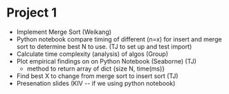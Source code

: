 # Project 1

- Implement Merge Sort (Weikang)
- Python notebook compare timing of different (n=x) for insert and merge sort to determine best N to use. (TJ to set up and test import)
- Calculate time complexity (analysis) of algos (Group)
- Plot empirical findings on on Python Notebook (Seaborne) (TJ)
    - method to return array of dict {size N, time(ms)}
- Find best X to change from merge sort to insert sort (TJ)
- Presenation slides (KIV -- if we using python notebook)